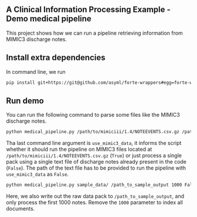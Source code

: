 ## A Clinical Information Processing Example - Demo medical pipeline

This project shows how we can run a pipeline retrieving information from MIMIC3 discharge notes.
 
## Install extra dependencies

In command line, we run

```bash
pip install git+https://git@github.com/asyml/forte-wrappers#egg=forte-wrappers[elastic,spacy]
```

## Run demo
You can run the following command to parse some files like the MIMIC3 discharge notes.
```bash
python medical_pipeline.py /path/to/mimiciii/1.4/NOTEEVENTS.csv.gz /path_to_sample_output 1000 True
```

Tha last command line argument is ```use_mimic3_data```, it informs the script whether it should run the pipeline on MIMIC3 files located at ```/path/to/mimiciii/1.4/NOTEEVENTS.csv.gz``` (```True```) or just process a single pack using a single text file of discharge notes already present in the code (```False```). 
The path of the text file has to be provided to run the pipeline with ```use_mimic3_data``` as ```False```.

```bash
python medical_pipeline.py sample_data/ /path_to_sample_output 1000 False
```

Here, we also write out the raw data pack to `/path_to_sample_output`, and only
process the first 1000 notes. Remove the `1000` parameter to index all documents.


